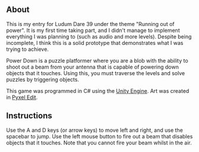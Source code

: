 ## About

This is my entry for Ludum Dare 39 under the theme "Running out of power". It is my first time taking part, and I didn't manage to implement everything I was planning to (such as audio and more levels). Despite being incomplete, I think this is a solid prototype that demonstrates what I was trying to achieve.

Power Down is a puzzle platformer where you are a blob with the ability to shoot out a beam from your antenna that is capable of powering down objects that it touches. Using this, you must traverse the levels and solve puzzles by triggering objects.

This game was programmed in C# using the [Unity Engine](https://unity3d.com). Art was created in [Pyxel Edit](http://pyxeledit.com/).

## Instructions

Use the A and D keys (or arrow keys) to move left and right, and use the spacebar to jump. Use the left mouse button to fire out a beam that disables objects that it touches. Note that you cannot fire your beam whilst in the air.
